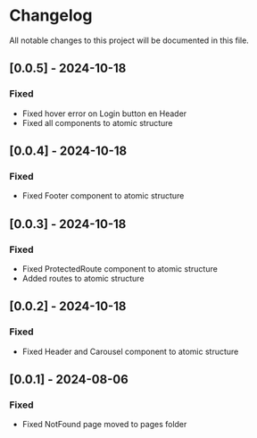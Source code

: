 # Changelog

All notable changes to this project will be documented in this file.

## [0.0.5] - 2024-10-18

### Fixed

- Fixed hover error on Login button en Header
- Fixed all components to atomic structure

## [0.0.4] - 2024-10-18

### Fixed

- Fixed Footer component to atomic structure

## [0.0.3] - 2024-10-18

### Fixed

- Fixed ProtectedRoute component to atomic structure
- Added routes to atomic structure

## [0.0.2] - 2024-10-18

### Fixed

- Fixed Header and Carousel component to atomic structure

## [0.0.1] - 2024-08-06

### Fixed

- Fixed NotFound page moved to pages folder
